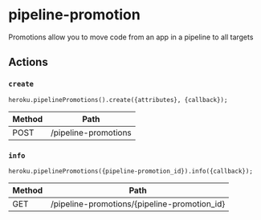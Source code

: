 # pipeline-promotion

Promotions allow you to move code from an app in a pipeline to all targets

## Actions

### `create`

`heroku.pipelinePromotions().create({attributes}, {callback});`

Method | Path
--- | ---
POST | /pipeline-promotions

### `info`

`heroku.pipelinePromotions({pipeline-promotion_id}).info({callback});`

Method | Path
--- | ---
GET | /pipeline-promotions/{pipeline-promotion_id}

